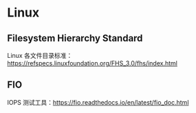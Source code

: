 # Linux

## Filesystem Hierarchy Standard

Linux 各文件目录标准：<https://refspecs.linuxfoundation.org/FHS_3.0/fhs/index.html>

## FIO

IOPS 测试工具：<https://fio.readthedocs.io/en/latest/fio_doc.html>
